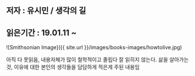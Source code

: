 ## 저자 : 유시민 / 생각의 길

## 읽은기간 : 19.01.11 ~

![Smithsonian Image]({{ site.url }}/images/books-images/howtolive.jpg)

아직 다 못읽음, 내용자체가 많이 철학적이고 졸립다 잘 읽히지 않는다.
삶을 살아가는것, 이유에 대한 본인의 생각들을 담담하게 적은게 주된 내용임
